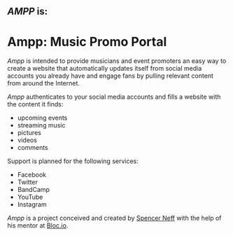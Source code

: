 *AMPP* is:
--------
Ampp: Music Promo Portal
========================

*Ampp* is intended to provide musicians and event promoters an easy way
to create a website that automatically updates itself from social
media accounts you already have and engage fans by pulling relevant
content from around the Internet.

*Ampp* authenticates to your social media accounts and fills a website
with the content it finds:
- upcoming events
- streaming music
- pictures
- videos
- comments

Support is planned for the following services:
- Facebook
- Twitter
- BandCamp
- YouTube
- Instagram


*Ampp* is a project conceived and created by [Spencer Neff](http://neffnet.net) with the help of his mentor at [Bloc.io](http://bloc.io).